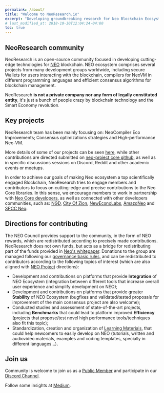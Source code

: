 ```yaml
---
permalink: /about/
title: "Welcome to NeoResearch.io"
excerpt: "Developing groundbreaking research for Neo Blockchain Ecosystem."
# last_modified_at: 2018-10-30T12:04:24-04:00
toc: true
---
```


## NeoResearch community

NeoResearch is an open-source community focused in developing cutting-edge technologies for [NEO](https://neo.org/) blockchain.
NEO ecosystem comprises several projects from many development groups worldwide, including secure Wallets for users interacting with the blockchain, compilers for NeoVM in different programming languages and efficient consensus algorithms for blockchain management.

NeoResearch **is not a private company nor any form of legally constituted entity**, it's just a bunch of people crazy by blockchain technology and the Smart Economy revolution.

## Key projects

NeoResearch team has been mainly focusing on: NeoCompiler Eco Improvements; Consensus optimizations strategies and High-performance Neo-VM.

More details of some of our projects can be seen [here](/projects/), while other contributions are directed submitted on [neo-project core github](https://github.com/neo-project), as well as in specific discussions sessions on Discord, Reddit and other academic events or meetups.

In order to achieve our goals of making Neo ecosystem a top scientifically engaged Blockchain, NeoResearch tries to engage members and contributors to focus on cutting-edge and precise contributions to the Neo Core libraries.
In this sense, we encourage members to work in partnership with [Neo Core developers](https://github.com/orgs/neo-project/people), as well as connected with other developers communities, such as: [NGD](https://github.com/neo-ngd), [City Of Zion](http://cityofzion.io/), [NewEconoLabs](https://nel.group/), [AmazoNeo](https://amazoneo.la/) and [SPCC Neo](https://nspcc.ru/).

## Directions for contributing

The NEO Council provides support to the community, in the form of NEO rewards, which are redistributed according to precisely made contributions. NeoResearch does not own funds, but acts as a bridge for redistributing part of the funds provided in [Neo's whitepaper](http://docs.neo.org/en-us/whitepaper.html).
Donations to the group are managed following our [governance basic rules](https://github.com/NeoResearch/governance), and can be redistributed to contributors according to the following topics of interest (which are also aligned with [NEO Project](https://github.com/neo-project) directions):

- Development and contributions on platforms that provide **Integration** of NEO Ecosystem (integration between different tools that increase overall user experience and simplify development on NEO);
- Development and contributions on platforms that provide greater **Stability** of NEO Ecosystem (bugfixes and validated/tested proposals for improvement of the main consensus project are also welcome);
- Conducted studies and assessment of state-of-the-art projects, including **Benchmarks** that could lead to platform improved **Efficiency** (projects that propose/test novel high performance tools/techniques also fit this topic);
- Standardization, creation and organization of [Learning Materials](https://github.com/NeoResearch/learning-examples), that could help newcomers to easily develop on NEO (tutorials, written and audiovideo materials, examples and coding templates, specially in different languages...).

## Join us

Community is welcome to join us as a [Public Member](https://github.com/orgs/NeoResearch/people) and participate in our [Discord Channel](https://discord.gg/gTEddmq).

Follow some insights at [Medium](https://medium.com/neoresearch).
